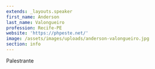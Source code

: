 ```yaml
---
extends: _layouts.speaker
first_name: Anderson
last_name: Valongueiro
profession: Recife-PE
website: 'https://phpeste.net/'
image: /assets/images/uploads/anderson-valongueiro.jpg
section: info
---
```

Palestrante
